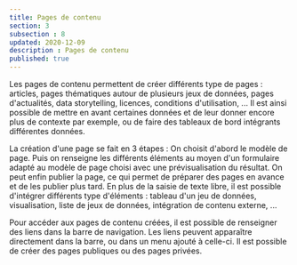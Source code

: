 ```yaml
---
title: Pages de contenu
section: 3
subsection : 8
updated: 2020-12-09
description : Pages de contenu
published: true
---
```


Les pages de contenu permettent de créer différents type de pages : articles, pages thématiques autour de plusieurs jeux de données, pages d'actualités, data storytelling, licences, conditions d'utilisation, ... Il est ainsi possible de mettre en avant certaines données et de leur donner encore plus de contexte par exemple, ou de faire des tableaux de bord intégrants différentes données.

La création d'une page se fait en 3 étapes : On choisit d'abord le modèle de page. Puis on renseigne les différents éléments au moyen d'un formulaire adapté au modèle de page choisi avec une prévisualisation du résultat. On peut enfin publier la page, ce qui permet de préparer des pages en avance et de les publier plus tard. En plus de la saisie de texte libre, il est possible d'intégrer différents type d'éléments : tableau d'un jeu de données, visualisation, liste de jeux de données, intégration de contenu externe, ...

Pour accéder aux pages de contenu créées, il est possible de renseigner des liens dans la barre de navigation. Les liens peuvent apparaître directement dans la barre, ou dans un menu ajouté à celle-ci. Il est possible de créer des pages publiques ou des pages privées.
